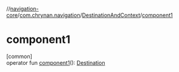 //[navigation-core](../../../index.md)/[com.chrynan.navigation](../index.md)/[DestinationAndContext](index.md)/[component1](component1.md)

# component1

[common]\
operator fun [component1](component1.md)(): [Destination](index.md)
